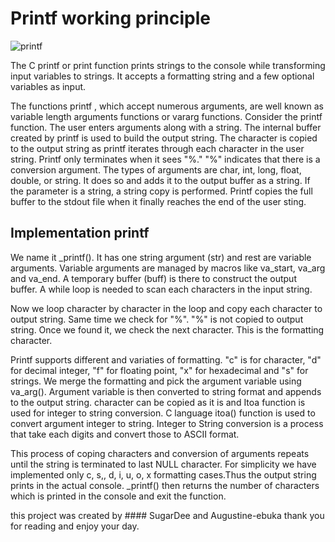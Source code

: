 # Printf working principle
![printf](https://www.equestionanswers.com/c/images/printf-block-diagram.png)

The C printf or print function prints strings to the console while transforming input variables to strings. It accepts a formatting string and a few optional variables as input.

The functions printf , which accept numerous arguments, are well known as variable length arguments functions or vararg functions. Consider the printf function. The user enters arguments along with a string. The internal buffer created by printf is used to build the output string. The character is copied to the output string as printf iterates through each character in the user string. Printf only terminates when it sees "%." "%" indicates that there is a conversion argument. The types of arguments are char, int, long, float, double, or string. It does so and adds it to the output buffer as a string. If the parameter is a string, a string copy is performed. Printf copies the full buffer to the stdout file when it finally reaches the end of the user sting.

## Implementation printf

 We name it _printf(). It has one string argument (str) and rest are variable arguments. Variable arguments are managed by macros like va_start, va_arg and va_end. A temporary buffer (buff) is there to construct the output buffer. A while loop is needed to scan each characters in the input string. 
 
  Now we loop character by character in the loop and copy each character to output string. Same time we check for "%". "%" is not copied to output string. Once we found it, we check the next character. This is the formatting character.
 
 Printf supports different and variaties of formatting. "c" is for character, "d" for decimal integer, "f" for floating point, "x" for hexadecimal and "s" for strings.
 We merge the formatting and pick the argument variable using va_arg(). Argument variable is then converted to string format and appends to the output string. character can be copied as it is and Itoa function is used for integer to string conversion.
 C language itoa() function is used to convert argument integer to string. Integer to String conversion is a process that take each digits and convert those to ASCII format.
 
 This process of coping characters and conversion of arguments repeats until the string is terminated to last NULL character. For simplicity we have implemented only c, s,, d, i, u, o, x formatting cases.Thus the output string prints in the actual console. _printf() then returns the number of characters which is printed in the console and exit the function.
 
 this project was created by #### SugarDee and Augustine-ebuka
 thank you for reading and enjoy your day.
